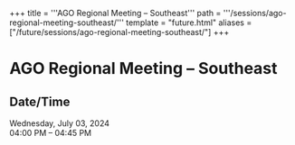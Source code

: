 +++
title = '''AGO Regional Meeting – Southeast'''
path = '''/sessions/ago-regional-meeting-southeast/'''
template = "future.html"
aliases = ["/future/sessions/ago-regional-meeting-southeast/"]
+++

<h1>AGO Regional Meeting – Southeast</h1>

<h2>Date/Time</h2>
<p>Wednesday, July 03, 2024<br>
04:00 PM – 04:45 PM</p>

